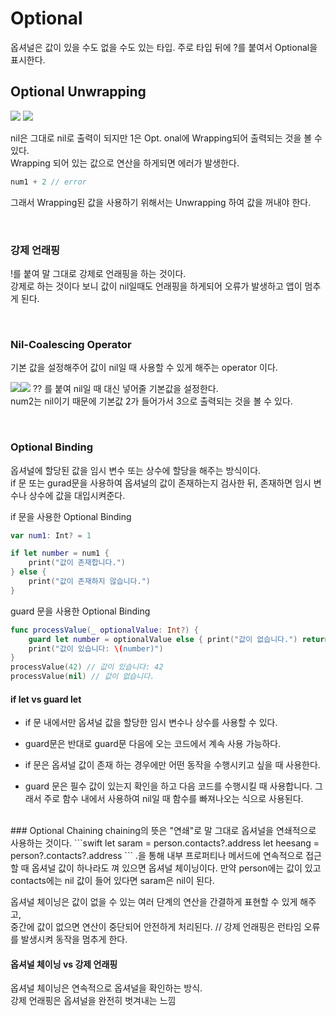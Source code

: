 # Optional
옵셔널은 값이 있을 수도 없을 수도 있는 타입. 
주로 타입 뒤에 ?를 붙여서 Optional을 표시한다.
## Optional Unwrapping
![](https://i.imgur.com/1ZsvqWg.png) ![](https://i.imgur.com/gBgnzt5.png) 

nil은 그대로 nil로 출력이 되지만 1은 Opt. onal에 Wrapping되어 출력되는 것을 볼 수 있다.  
Wrapping 되어 있는 값으로 연산을 하게되면 에러가 발생한다.
```Swift
num1 + 2 // error
```
그래서 Wrapping된 값을 사용하기 위해서는 Unwrapping 하여 값을 꺼내야 한다.  

<br>

### 강제 언래핑
!를 붙여 말 그대로 강제로 언래핑을 하는 것이다.  
강제로 하는 것이다 보니 값이 nil일때도 언래핑을 하게되어 오류가 발생하고 앱이 멈추게 된다.  

<br>

### Nil-Coalescing Operator
기본 값을 설정해주어 값이 nil일 때 사용할 수 있게 해주는 operator 이다.

![](https://i.imgur.com/GgN0NUh.png)![](https://i.imgur.com/aDPh9fz.png) 
?? 를 붙여 nil일 때 대신 넣어줄 기본값을 설정한다.    
num2는 nil이기 때문에 기본값 2가 들어가서 3으로 출력되는 것을 볼 수 있다.  

<br>


### Optional Binding
옵셔널에 할당된 값을 임시 변수 또는 상수에 할당을 해주는 방식이다.  
if 문 또는 gurad문을 사용하여 옵셔널의 값이 존재하는지 검사한 뒤, 존재하면 임시 변수나 상수에 값을 대입시켜준다.

if 문을 사용한 Optional Binding
```swift
var num1: Int? = 1

if let number = num1 {
	print("값이 존재합니다.")
} else {
	print("값이 존재하지 않습니다.")
}
```

guard 문을 사용한 Optional Binding
```swift
func processValue(_ optionalValue: Int?) { 
	guard let number = optionalValue else { print("값이 없습니다.") return }
	print("값이 있습니다: \(number)") 	
} 
processValue(42) // 값이 있습니다: 42
processValue(nil) // 값이 없습니다.
```
#### if let vs guard let
- if 문 내에서만 옵셔널 값을 할당한 임시 변수나 상수를 사용할 수 있다.
- guard문은 반대로 guard문 다음에 오는 코드에서 계속 사용 가능하다.

- if 문은 옵셔널 값이 존재 하는 경우에만 어떤 동작을 수행시키고 싶을 때 사용한다.
- guard 문은 필수 값이 있는지 확인을 하고 다음 코드를 수행시킬 때 사용합니다. 그래서 주로 함수 내에서 사용하여 nil일 때 함수를 빠져나오는 식으로 사용된다.  

<br>
### Optional Chaining
chaining의 뜻은 "연쇄"로 말 그대로 옵셔널을 연쇄적으로 사용하는 것이다.
```swift
let saram = person.contacts?.address
let heesang = person?.contacts?.address
```
.을 통해 내부 프로퍼티나 메서드에 연속적으로 접근할 때 옵셔널 값이 하나라도 껴 있으면 옵셔널 체이닝이다.    
만약 person에는 값이 있고 contacts에는 nil 값이 들어 있다면 saram은 nil이 된다.  

옵셔널 체이닝은 값이 없을 수 있는 여러 단계의 연산을 간결하게 표현할 수 있게 해주고,   
중간에 값이 없으면 연산이 중단되어 안전하게 처리된다. // 강제 언래핑은 런타임 오류를 발생시켜 동작을 멈추게 한다.

#### 옵셔널 체이닝 vs 강제 언래핑
옵셔널 체이닝은 연속적으로 옵셔널을 확인하는 방식.   
강제 언래핑은 옵셔널을 완전히 벗겨내는 느낌